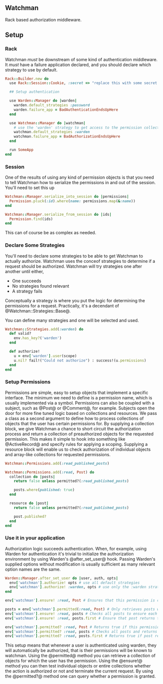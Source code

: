 ## Watchman

Rack based authorization middleware.

## Setup

### Rack

Watchman _must_ be downstream of some kind of authentication middleware. It _must_ have
a failure application declared, and you should declare which strategy to use by
default.

```ruby
Rack::Builder.new do
  use Rack::Session::Cookie, :secret => "replace this with some secret key"

  ## Setup authentication

  use Warden::Manager do |warden|
    warden.default_strategies :password
    warden.failure_app = BadAuthenticationEndsUpHere
  end

  use Watchman::Manager do |watchman|
    # use the 'warden' strategy to get access to the permission collection
    watchman.default_strategies :warden
    watchman.failure_app = BadAuthorizationEndsUpHere
  end

  run SomeApp
end
```

### Session

One of the results of using any kind of permission objects is that you need to
tell Watchman how to serialize the permissions in and out of the session. You'll
need to set this up

```ruby
Watchman::Manager.serialize_into_session do |permissions|
  Permission.pluck(:id).where(name: permissions.map(&:name))
end

Watchman::Manager.serialize_from_session do |ids|
  Permission.find(ids)
end
```

This can of course be as complex as needed.

### Declare Some Strategies

You'll need to declare some strategies to be able to get Watchman to actually authorize.
Watchman uses the conceof strategies to determine if a request should be authorized.
Watchman will try strategies one after another until either,
* One succeeds
* No strategies found relevant
* A strategy fails

Conceptually a strategy is where you put the logic for determining the permissions
for a request. Practically, it's a decendant of @Watchman::Strategies::Base@.

You can define many strategies and one will be selected and used.

```ruby
Watchman::Strategies.add(:warden) do
  def valid?
    env.has_key?('warden')
  end

  def authorize!
    u = env['warden'].user(scope)
    u.nil? fail!("Could not authorize") : success!(u.permissions)
  end
end
```

### Setup Permissions

Permissions are simple, easy to setup objects that implement a specific interface. The minimum
we need to define is a permission name, which is usually implemented via a symbol. Permissions can
also be coupled with a subject, such as @Post@ or @Comment@, for example. Subjects open the door
for more fine tuned logic based on collections and resources. We pass a class as a second argument
to define how to process collections of objects that the user has certain permissions for. By
supplying a collection block, we give Watchman a chance to short circuit the authorization process
and return a collection of preauthorized objects for the requested permission. This makes it simple
to hook into something like @ActiveRecord@ and specify rules for applying a scoping. Supplying a
resource block will enable us to check authorization of individual objects and array-like
collections for requested permissions.

```ruby
Watchman::Permissions.add(:read_published_posts)

Watchman::Permissions.add(:read, Post) do
  collection do |posts|
    return false unless permitted?(:read_published_posts)

    posts.where(published: true)
  end

  resource do |post|
    return false unless permitted?(:read_published_posts)

    post.published?
  end
end
```

### Use it in your application

Authorization logic succeeds authentication. When, for example, using Warden for authentication
it's trivial to initialize the authorization environment by using Warden's @after_set_user@ hook. Passing
Warden's supplied options without modification is usually sufficient as many relevant option names are the same.

```ruby
Warden::Manager.after_set_user do |user, auth, opts|
  env['watchman'].authorize! opts # use all default strategies
  env['watchman'].authorize! :warden, opts # use only the :warden strategy
end

env['watchman'].ensure! :read, Post # Ensures that this permission is currently active, throws :watchman if fails.

posts = env['watchman'].permitted(:read, Post) # Only retrieves posts where published is set to true
env['watchman'].ensure! :read, posts # Checks all posts to ensure each returns true for published?, throws :watchman if fails.
env['watchman'].ensure! :read, posts.first # Ensure that post returns true for published?, throws :watchman if fails.

env['watchman'].permitted? :read, Post # Returns true if this permission is currently active.
env['watchman'].permitted? :read, posts # Checks all posts and returns true if each returns true for published?
env['watchman'].permitted? :read, posts.first # Returns true if post returns true for published?.
```

This setup means that whenever a user is authenticated using warden, they will automatically be
authorized, that is their permissions will be known to watchman. Using the @permitted@ method you
can retrieve a collection of objects for which the user has the permission. Using the @ensure!@
method you can then test individual objects or entire collections whether the action is authorized
or not and terminate the current request. By using the @permitted?@ method one can query whether
a permission is granted.
